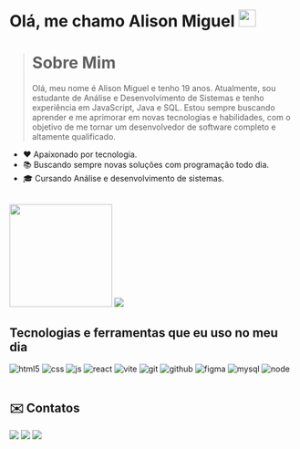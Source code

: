 <h1 align="left"> Olá, me chamo Alison Miguel <img src="https://raw.githubusercontent.com/kaueMarques/kaueMarques/master/hi.gif" height="30px"></h1>


  <blockquote>
 <h1>Sobre Mim</h1>
Olá, meu nome é Alison Miguel e tenho 19 anos. Atualmente, sou estudante de Análise e Desenvolvimento de Sistemas e tenho experiência em JavaScript, Java e SQL. Estou sempre buscando aprender e me aprimorar em novas tecnologias e habilidades, com o objetivo de me tornar um desenvolvedor de software completo e altamente          qualificado.

  </blockquote>
 
* ❤️ Apaixonado por tecnologia.
* 📚 Buscando sempre novas soluções com programação todo dia.
* 🎓 Cursando Análise e desenvolvimento de sistemas.
<br/><br/>
<div>
  <img height="180em" src="https://github-readme-stats.vercel.app/api?username=Alis0nBR&count_private=true&show_icons=true&theme=tokyonight"/>
  <img heigt="180em" src="https://github-readme-stats.vercel.app/api/top-langs/?username=Alis0nBR&layout=compact&theme=tokyonight"/>  
</div>



## Tecnologias e ferramentas que eu uso no meu dia

<div style="display: inline_block" >
  <img  alt="html5" src="https://img.shields.io/badge/HTML5-E34F26?style=for-the-badge&logo=html5&logoColor=white" />
  <img  alt="css" src="https://img.shields.io/badge/CSS3-1572B6?style=for-the-badge&logo=css3&logoColor=white" />
  <img  alt="js" src="https://img.shields.io/badge/JavaScript-F7DF1E?style=for-the-badge&logo=javascript&logoColor=black" />
  <img  alt="react" src="https://img.shields.io/badge/React-414141?style=for-the-badge&logo=react&logoColor=61DAFB" />
  <img alt="vite" src="https://img.shields.io/badge/Java-ED8B00?style=for-the-badge&logo=openjdk&logoColor=white" />
  <img  alt="git" src="https://img.shields.io/badge/Git-F05032?style=for-the-badge&logo=git&logoColor=white" />
  <img  alt="github" src="https://img.shields.io/badge/GitHub-0D1117?style=for-the-badge&logo=github&logoColor=white" />
  <img  alt="figma" src="https://img.shields.io/badge/Figma-2C2C2C?style=for-the-badge&logo=figma&logoColor=white" /> 
  <img  alt="mysql" src="https://img.shields.io/badge/MySQL-00000F?style=for-the-badge&logo=mysql&logoColor=white" />
  <img  alt="node" src="https://img.shields.io/badge/Node.js-43853D?style=for-the-badge&logo=node.js&logoColor=white" />
  
  
</div><br/>


## ✉️ Contatos 

<a href = "https://mail.google.com/mail/u/0/?fs=1&to=Alisonmiguel158@gmail.com&tf=cm"><img src="https://img.shields.io/badge/-Gmail-%23333?style=for-the-badge&logo=gmail&logoColor=white" target="_blank"></a>
<a href="https://www.linkedin.com/in/alison-miguel-36382a1b9/" target="_blank"><img src="https://img.shields.io/badge/-LinkedIn-%230077B5?style=for-the-badge&logo=linkedin&logoColor=white" target="_blank"></a>
<a href="https://alisonmigueldev.netlify.app/" target="_blank"><img src="https://img.shields.io/badge/-Portfolio-202024?style=for-the-badge&logo=Color=white" target="_blank"></a>
